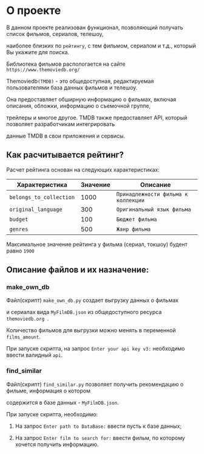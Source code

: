 # О проекте

В данном проекте реализован функционал, позволяющий получать список фильмов, сериалов, телешоу, 

наиболее близких по `рейтингу`, с тем фильмом, сериалом и т.д., который Вы укажите для поиска.

Библиотека фильмов распологается на сайте ``https://www.themoviedb.org/``

Themoviedb``(TMDB)`` - это общедоступная, редактируемая пользователями база данных фильмов и телешоу.

Она предоставляет обширную информацию о фильмах, включая описания, обложки, информацию о съемочной группе, 

трейлеры и многое другое. TMDB также предоставляет API, который позволяет разработчикам интегрировать 

данные TMDB в свои приложения и сервисы.

## Как расчитывается рейтинг?

Расчет рейтинга основан на следующих характеристиках:

| Характеристика | Значение | Описание |
|----------------|----------|----------|
| `belongs_to_collection` | 1000 | `Принадлежности фильма к коллекции `|
| `original_language` | 300 | `Оригинальный язык фильма` |
| `budget` | 100 | `Бюджет фильма` |
| `genres` | 500 | `Жанр фильма` |

Максимальное значение рейтинга у фильма (сериал, токшоу) будент равно `1900`

## Описание файлов и их назначение:

### make_own_db

Файл(скрипт) ```make_own_db.py``` создает выгрузку данных о фильмах

и сериалах вида ```MyFilmDB.json``` из общедоступного ресурса ```themoviedb.org ```.

Количество фильмов для выгрузки можно менять в переменной ```films_amount```.

При запуске скрипта, на запрос ```Enter your api key v3:``` необходимо ввести валидный ```api```.

### find_similar

Файл(скрипт) ```find_similar.py``` позволяет получить рекомендацию о фильме, информация о котором

содержится в базе данных - ```MyFilmDB.json```.

При запуске скрипта, необходимо:

1) На запрос ```Enter path to DataBase:``` ввести пусть к базе данных;

2) На запрос ```Enter film to search for:``` ввести фильм, по которому хочется получить информацию.

